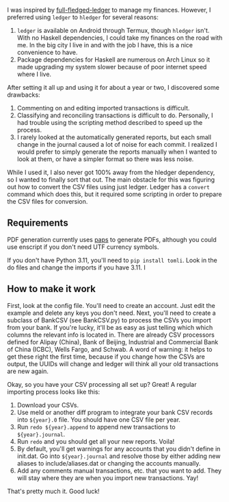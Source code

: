 

I was inspired by [full-fledged-ledger][ffl] to manage my finances.
However, I preferred using `ledger` to `hledger` for several reasons:

[ffl]: https://github.com/adept/full-fledged-hledger/wiki

1. `ledger` is available on Android through Termux, though `hledger`
   isn't.  With no Haskell dependencies, I could take my finances on
   the road with me. In the big city I live in and with the job I have,
   this is a nice convenience to have.
2. Package dependencies for Haskell are numerous on Arch Linux so it made
   upgrading my system slower because of poor internet speed where I live.

After setting it all up and using it for about a year or two, I discovered
some drawbacks:

1. Commenting on and editing imported transactions is difficult.
2. Classifying and reconciling transactions is difficult to
   do. Personally, I had trouble using the scripting method described
   to speed up the process.
3. I rarely looked at the automatically generated reports, but each
   small change in the journal caused a lot of noise for each commit. I
   realized I would prefer to simply generate the reports manually when
   I wanted to look at them, or have a simpler format so there was less
   noise.

While I used it, I also never got 100% away from the hledger
dependency, so I wanted to finally sort that out.  The main obstacle
for this was figuring out how to convert the CSV files using just
ledger. Ledger has a `convert` command which does this, but it required
some scripting in order to prepare the CSV files for conversion.

## Requirements

PDF generation currently uses [paps](https://github.com/dov/paps) to
generate PDFs, although you could use enscript if you don't need UTF
currency symbols.

If you don't have Python 3.11, you'll need to `pip install tomli`.
Look in the do files and change the imports if you have 3.11. I

## How to make it work

First, look at the config file. You'll need to create an account. Just
edit the example and delete any keys you don't need. Next, you'll need
to create a subclass of BankCSV (see BankCSV.py) to process the CSVs you
import from your bank. If you're lucky, it'll be as easy as just telling
which which columns the relevant info is located in. There are already
CSV processors defined for Alipay (China), Bank of Beijing, Industrial
and Commercial Bank of China (ICBC), Wells Fargo, and Schwab. A word
of warning: it helps to get these right the first time, because if you
change how the CSVs are output, the UUIDs will change and ledger will
think all your old transactions are new again.

Okay, so you have your CSV processing all set up? Great! A regular
importing process looks like this:

1. Download your CSVs.
2. Use meld or another diff program to integrate your bank CSV records
   into `${year}.0` file. You should have one CSV file per year.
3. Run `redo ${year}.append` to append new transactions to
   `${year}.journal`.
4. Run `redo` and you should get all your new reports. Voila!
5. By default, you'll get warnings for any accounts that you didn't
   define in init.dat. Go into `${year}.journal` and resolve those by
   either adding new aliases to include/aliases.dat or changing the
   accounts manually.
6. Add any comments manual transactions, etc. that you want to add. They
   will stay where they are when you import new transactions. Yay!

That's pretty much it. Good luck!
